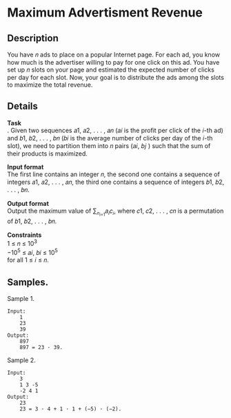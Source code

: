 # Maximum Advertisment Revenue
## Description
You have 𝑛 ads to place on a popular Internet page. For each ad, you know how much is the advertiser willing to pay for one click on this ad. You have set up 𝑛 slots on your page and estimated the expected number of clicks per day for each slot. Now, your goal is to distribute the ads among the slots to maximize the total revenue.

## Details
**Task** <br>
. Given two sequences 𝑎1, 𝑎2, . . . , 𝑎𝑛 (𝑎𝑖 is the profit per click of the 𝑖-th ad) and 𝑏1, 𝑏2, . . . , 𝑏𝑛 (𝑏𝑖 is the average number of clicks per day of the 𝑖-th slot), we need to partition them into 𝑛 pairs (𝑎𝑖, 𝑏𝑗 ) such that the sum of their products is maximized.

**Input format** <br>
The first line contains an integer 𝑛, the second one contains a sequence of integers
𝑎1, 𝑎2, . . . , 𝑎𝑛, the third one contains a sequence of integers 𝑏1, 𝑏2, . . . , 𝑏𝑛.

**Output format** <br>
Output the maximum value of ∑︀<sub>𝑛<sub>𝑖=1</sub></sub>𝑎<sub>𝑖</sub>𝑐<sub>𝑖</sub>, where 𝑐1, 𝑐2, . . . , 𝑐𝑛 is a permutation of
𝑏1, 𝑏2, . . . , 𝑏𝑛.

**Constraints** <br>
1 ≤ 𝑛 ≤ 10<sup>3</sup> 
<br>−10<sup>5</sup> ≤ 𝑎𝑖, 𝑏𝑖 ≤ 10<sup>5</sup> 
<br>for all 1 ≤ 𝑖 ≤ 𝑛.



## Samples.
Sample 1.

    Input:
        1
        23
        39
    Output:
        897
        897 = 23 · 39.

Sample 2.

    Input:
        3
        1 3 -5
        -2 4 1
    Output:
        23
        23 = 3 · 4 + 1 · 1 + (−5) · (−2).
